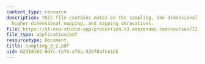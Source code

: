 ```yaml
---
content_type: resource
description: This file contains notes on the sampling, one dimensional interpolation,
  higher dimensional mapping, and mapping deravatives.
file: https://ol-ocw-studio-app-production.s3.amazonaws.com/courses/12-864-inference-from-data-and-models-spring-2005/623181828d7cfe74a75a52670afbe1d6_sampling_3_2.pdf
file_type: application/pdf
resourcetype: Document
title: sampling_3_2.pdf
uid: 62318182-8d7c-fe74-a75a-52670afbe1d6
---
```

